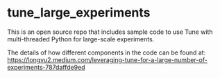 # tune_large_experiments

This is an open source repo that includes sample code to use Tune with multi-threaded Python for large-scale experiments.

The details of how different components in the code can be found at: https://longvu2.medium.com/leveraging-tune-for-a-large-number-of-experiments-787daffde9ed

